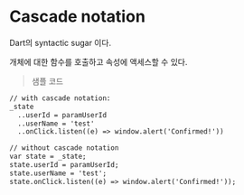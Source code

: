 # Cascade notation

Dart의 syntactic sugar 이다.

개체에 대한 함수를 호출하고 속성에 액세스할 수 있다.

> 샘플 코드
```HTML
// with cascade notation:
_state
  ..userId = paramUserId
  ..userName = 'test'
  ..onClick.listen((e) => window.alert('Confirmed!'))

// without cascade notation
var state = _state;
state.userId = paramUserId;
state.userName = 'test';
state.onClick.listen((e) => window.alert('Confirmed!'));
```
